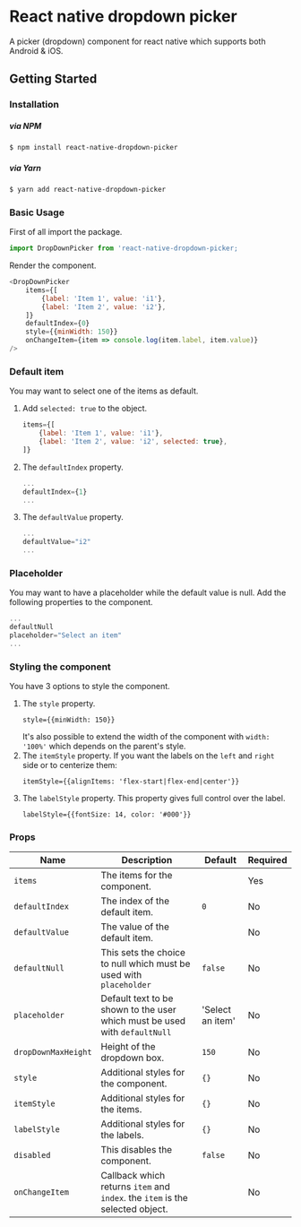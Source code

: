 
# React native dropdown picker
A picker (dropdown) component for react native which supports both Android & iOS.
## Getting Started
### Installation
##### via NPM
```sh
$ npm install react-native-dropdown-picker
```
##### via Yarn
```sh
$ yarn add react-native-dropdown-picker
```
### Basic Usage
First of all import the package.
```javascript
import DropDownPicker from 'react-native-dropdown-picker;
```
Render the component.
```javascript
<DropDownPicker
    items={[
		{label: 'Item 1', value: 'i1'},
		{label: 'Item 2', value: 'i2'},
	]}
	defaultIndex={0}
	style={{minWidth: 150}}
	onChangeItem={item => console.log(item.label, item.value)}
/>
```
### Default item
You may want to select one of the items as default.
1. Add `selected: true` to the object.
	```javascript
	items={[
		{label: 'Item 1', value: 'i1'},
		{label: 'Item 2', value: 'i2', selected: true},
	]}
	```
2. The `defaultIndex` property.
	```javascript
	...
	defaultIndex={1}
	...
	```
3. The `defaultValue` property.
	```javascript
	...
	defaultValue="i2"
	...
	```
### Placeholder
You may want to have a placeholder while the default value is null.
Add the following properties to the component.
```javascript
...
defaultNull
placeholder="Select an item"
...
```
### Styling the component
You have 3 options to style the component.
1. The `style` property.
	```javacript
	style={{minWidth: 150}}
	```
	It's also possible to extend the width of the component with `width: '100%'` which depends on the parent's style.
2. The `itemStyle` property.
		If you want the labels on the `left` and `right` side or to centerize them:
	```javacript
	itemStyle={{alignItems: 'flex-start|flex-end|center'}}
	```
3. The `labelStyle` property.
	This property gives full control over the label.
	```javacript
	labelStyle={{fontSize: 14, color: '#000'}}
	```
### Props
|Name|Description|Default|Required
|--|--|--|--
|`items`|The items for the component.||Yes
|`defaultIndex`|The index of the default item.|`0`|No
|`defaultValue`|The value of the default item.||No
|`defaultNull`|This sets the choice to null which must be used with `placeholder`|`false`|No
|`placeholder`|Default text to be shown to the user which must be used with `defaultNull`|'Select an item'|No
|`dropDownMaxHeight`|Height of the dropdown box.|`150`|No
|`style`|Additional styles for the component.|`{}`|No
|`itemStyle`|Additional styles for the items.|`{}`|No
|`labelStyle`|Additional styles for the labels.|`{}`|No
|`disabled`|This disables the component.|`false`|No
|`onChangeItem`|Callback which returns `item` and `index`. the `item` is the selected object.||No